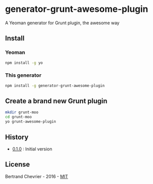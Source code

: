 # generator-grunt-awesome-plugin
A Yeoman generator for Grunt plugin, the awesome way

## Install

### Yeoman

```sh
npm install -g yo
```

### This generator

```sh
npm install -g generator-grunt-awesome-plugin
```

## Create a brand new Grunt plugin

```sh
mkdir grunt-moo
cd grunt-moo
yo grunt-awesome-plugin
```



## History

 * [0.1.0](https://github.com/krampstudio/generator-grunt-awesome-plugin/releases/tag/v0.1.0) : Initial version

## License

Bertrand Chevrier - 2016 - [MIT](https://spdx.org/licenses/MIT)

